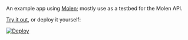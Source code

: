 An example app using [Molen](https://www.npmjs.com/package/molen); mostly use as a testbed for the Molen API.

[Try it out](https://molen-example-event-sourcing.herokuapp.com/), or deploy it yourself:

[![Deploy](https://www.herokucdn.com/deploy/button.svg)](https://heroku.com/deploy)
